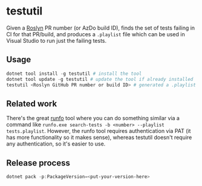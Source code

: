 # testutil

Given a [Roslyn](https://github.com/dotnet/roslyn) PR number (or AzDo build ID),
finds the set of tests failing in CI for that PR/build,
and produces a `.playlist` file which can be used in Visual Studio to run just the failing tests.

## Usage

```ps1
dotnet tool install -g testutil # install the tool
dotnet tool update -g testutil # update the tool if already installed
testutil <Roslyn GitHub PR number or build ID> # generated a .playlist file
```

## Related work

There's the great [runfo](https://github.com/jaredpar/runfo) tool
where you can do something similar via a command like
`runfo.exe search-tests -b <number> --playlist tests.playlist`.
However, the runfo tool requires authentication via PAT
(it has more functionality so it makes sense),
whereas testutil doesn't require any authentication,
so it's easier to use.

## Release process

```ps1
dotnet pack -p:PackageVersion=<put-your-version-here>
```
